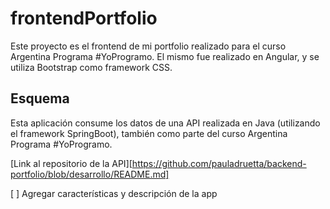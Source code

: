 # frontendPortfolio
Este proyecto es el frontend de mi portfolio realizado para el curso Argentina Programa #YoProgramo. El mismo fue realizado en Angular, y se utiliza Bootstrap como framework CSS. 

## Esquema

Esta aplicación consume los datos de una API realizada en Java (utilizando el framework SpringBoot), también como parte del curso Argentina Programa #YoProgramo.

[Link al repositorio de la API][https://github.com/pauladruetta/backend-portfolio/blob/desarrollo/README.md]

[ ] Agregar características y descripción de la app


